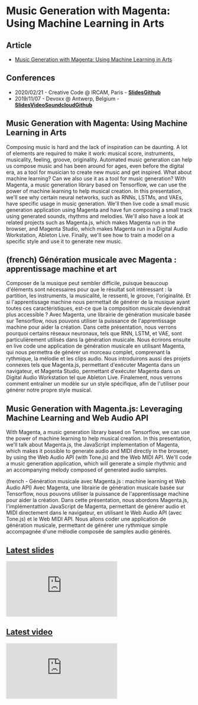 # Music Generation with Magenta: Using Machine Learning in Arts

## Article

- [Music Generation with Magenta: Using Machine Learning in Arts](/articles/2019-10-15-music-generation-with-magenta)

## Conferences

- 2020/02/21 - Creative Code @ IRCAM, Paris - <span class="icon icon-slideshare">**[Slides](https://dubreuia.github.io/alexandredubreuil.com/conferences/music-generation-with-magenta/music-generation-with-magenta-js-using-javascript-and-machine-learning-in-arts.html)**</span><span class="icon icon-github">**[Github](https://github.com/dubreuia/alexandredubreuil.com/tree/master/conferences/music-generation-with-magenta/code#magenta-js-demos)**</span>
- 2019/11/07 - Devoxx @ Antwerp, Belgium - <span class="icon icon-slideshare">**[Slides](https://dubreuia.github.io/alexandredubreuil.com/conferences/music-generation-with-magenta/music-generation-with-magenta-using-machine-learning-in-arts.html)**</span><span class="icon icon-youtube">**[Video](https://www.youtube.com/watch?v=O4uBa0KMeNY)**</span><span class="icon icon-soundcloud">**[Soundcloud](https://soundcloud.com/dubreuia/2019-11-07-devoxx-belgium-live-code?in=dubreuia/sets/generative-music)**</span><span class="icon icon-github">**[Github](https://github.com/dubreuia/alexandredubreuil.com/tree/master/conferences/music-generation-with-magenta/code)**</span>

## Music Generation with Magenta: Using Machine Learning in Arts

Composing music is hard and the lack of inspiration can be daunting. A lot of elements are required to make it work: musical score, instruments, musicality, feeling, groove, originality. Automated music generation can help us compose music and has been around for ages, even before the digital era, as a tool for musician to create new music and get inspired. What about machine learning? Can we also use it as a tool for music generation? With Magenta, a music generation library based on Tensorflow, we can use the power of machine learning to help musical creation. In this presentation, we'll see why certain neural networks, such as RNNs, LSTMs, and VAEs, have specific usage in music generation. We'll then live code a small music generation application using Magenta and have fun composing a small track using generated sounds, rhythms and melodies. We'll also have a look at related projects such as Magenta.js, which makes Magenta run in the browser, and Magenta Studio, which makes Magenta run in a Digital Audio Workstation, Ableton Live. Finally, we'll see how to train a model on a specific style and use it to generate new music.

<!-- Elevator pitch: Who doesn't like music? I touches all of us, it is a fun, complex, interesting and never ending subject. Music generation using machine learning is a new and fascinating subject, since it is interesting for both artistically inclined developers, and also technically inclined artists, opening new doors in creation and inspiration. -->

<!-- Notes: This presentation has been presented at Devoxx BE, you can find the video link here: https://www.youtube.com/watch?v=O4uBa0KMeNY. The content will be updated in light of the comments I've received at Devoxx BE, including more live music and code. See more information on my website: https://alexandredubreuil.com/conferences/music-generation-with-magenta/. This session could also be a hands-on lab, but I prefer the conference type. The presentation is based on my upcoming book, Music Generation with Magenta, to be published on Packt in 2020. -->

## (french) Génération musicale avec Magenta : apprentissage machine et art

Composer de la musique peut sembler difficile, puisque beaucoup d'éléments sont nécessaires pour que le résultat soit intéressant : la partition, les instruments, la musicalité, le ressenti, le groove, l'originalité. Et si l'apprentissage machine nous permettait de générer de la musique ayant toutes ces caractéristiques, est-ce que la composition musicale deviendrait plus accessible ? Avec Magenta, une librairie de génération musicale basée sur Tensorflow, nous pouvons utiliser la puissance de l'apprentissage machine pour aider la création. Dans cette présentation, nous verrons pourquoi certains réseaux neuronaux, tels que RNN, LSTM, et VAE, sont particulièrement utilisés dans la génération musicale. Nous écrirons ensuite en live code une application de génération musicale en utilisant Magenta, qui nous permettra de générer un morceau complet, comprenant la rythmique, la mélodie et les clips audio. Nous introduirons aussi des projets connexes tels que Magenta.js, permettant d'exécuter Magenta dans un navigateur, et Magenta Studio, permettant d'exécuter Magenta dans un Digital Audio Workstation tel que Ableton Live. Finalement, nous verrons comment entraîner un modèle sur un style spécifique, afin de l'utiliser pour générer notre propre style musical.

<!-- Notes: Cette présentation a été montrée à Devoxx BE, vous pouvez trouver le lien vidéo ici : https://www.youtube.com/watch?v=O4uBa0KMeNY. Le contenu sera mis à jour en fonction des commentaires reçus, c'est-à-dire davantage de musique et davantage de live code. Pour plus d'information sur la présentation, voir mon site web : https://alexandredubreuil.com/conferences/music-generation-with-magenta/. Cette session pourrait aussi être un hands-on lab, mais je préfère le type conférence. Cette présentation est partiellement basée sur mon livre, Music Generation with Magenta, qui paraîtra chez Packt Publishing en 2020. Vu la nature de la présentation, j'ai besoin de pouvoir sortir sur l'audio de la salle. -->

## Music Generation with Magenta.js: Leveraging Machine Learning and Web Audio API

With Magenta, a music generation library based on Tensorflow, we can use the power of machine learning to help musical creation. In this presentation, we'll talk about Magenta.js, the JavaScript implementation of Magenta, which makes it possible to generate audio and MIDI directly in the browser, by using the Web Audio API (with Tone.js) and the Web MIDI API. We'll code a music generation application, which will generate a simple rhythmic and an accompanying melody composed of generated audio samples.

(french - Génération musicale avec Magenta.js : machine learning et Web Audio API) Avec Magenta, une librairie de génération musicale basée sur Tensorflow, nous pouvons utiliser la puissance de l'apprentissage machine pour aider la création. Dans cette présentation, nous abordons Magenta.js, l'implémentattion JavaScript de Magenta, permettant de générer audio et MIDI directement dans le navigateur, en utilisant le Web Audio API (avec Tone.js) et le Web MIDI API. Nous allons coder une application de génération musicale, permettant de générer une rythmique simple accompagnée d'une mélodie composée de samples audio générés.


## [Latest slides](https://alexandredubreuil.com/conferences/music-generation-with-magenta/music-generation-with-magenta-using-machine-learning-in-arts.html)

<iframe class="slides" src="https://alexandredubreuil.com/conferences/music-generation-with-magenta/music-generation-with-magenta-using-machine-learning-in-arts.html" frameborder="0"></iframe>

## [Latest video](https://www.youtube-nocookie.com/embed/O4uBa0KMeNY)

<iframe class="video" src="https://www.youtube-nocookie.com/embed/O4uBa0KMeNY" frameborder="0" allow="accelerometer; autoplay; encrypted-media; gyroscope; picture-in-picture" allowfullscreen></iframe>
